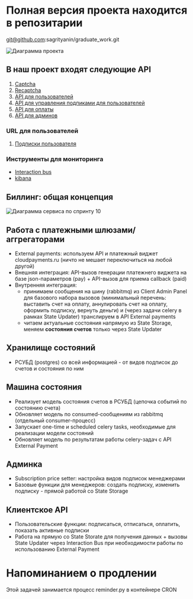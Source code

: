 # Полная версия проекта находится в репозитарии

git@github.com:sagrityanin/graduate_work.git

![Диаграмма проекта](https://github.com/sagrityanin/graduate_work/blob/main/arch/005_uml_c2.png?raw=true)

## В наш проект входят следующие API

1. [Captcha](https://pycinema.ru/captcha/api/v1)
2. [Recaptcha](https://pycinema.ru/recaptcha/api/v1)
3. [API для пользователей](https://pycinema.ru/auth/api/v1/)
4. [API для управления подпиками для пользователей](https://pycinema.ru/subscriptions/api/openapi)
5. [API для оплаты](https://pycinema.ru)
6. [API для админов](https://pycinema.ru:8443/admin/api/v1/)

### URL для пользователей
1. [Подписки пользователя](https://pycinema.ru/index.html)

### Инструменты для мониторинга
- [Interaction bus](http://pycinema.ru:15672/#/)
- [kibana](http://pycinema.ru:5601)


## Биллинг: общая концепция

![Диаграмма сервиса по спринту 10](https://github.com/sagrityanin/graduate_work/blob/main/arch/005_uml_c3.png?raw=true)

## Работа с платежными шлюзами/аггрегаторами

- External payments: используем API и платежный виджет cloudpayments.ru (ничто не мешает переключиться на любой другой)
- Внешняя интеграция: API-вызов генерации платежнего виджета на базе json-параметров (pay) + API-вызов для приема callback (paid)
- Внутренняя интеграция:
  - принимаем сообщения на шину (rabbitmq) из Client Admin Panel для базового набора вызовов (минимальный перечень: выставить счет на оплату, аннулировать счет на оплату, оформить подписку, вернуть деньги) и (через задачи celery в рамках State Updater) транслируем в API External payments
  - читаем актуальные состояния напрямую из State Storage, меняем **состояния счетов** только через State Updater

## Хранилище состояний

- РСУБД (postgres) со всей информацией - от видов подписок до счетов и состояния по ним

## Машина состояния 

- Реализует модель состояния счетов в РСУБД (цепочка событий по состоянию счета)
- Обновляет модель по consumed-сообщениям из rabbitmq (отдельный consumer-процесс)
- Запускает one-time и scheduled celery tasks, необходимые для реализации модели состояний
- Обновляет модель по результатам работы celery-задач с API External Payment

## Админка

- Subscription price setter: настройка видов подписок менеджерами
- Базовые функции для менеджеров: создать подписку, изменить подписку - прямой работой со State Storage

## Клиентское API

- Пользовательские функции: подписаться, отписаться, оплатить, показать активные подписки
- Работа на прямую со State Storate для получения данных + вызовы State Updater через Interaction Bus при необходимости работы по использованию External Payment

# Напоминанием о продлении
Этой задачей занимается процесс reminder.py в контейнере CRON